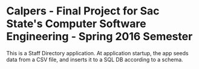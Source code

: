 # Calpers - Final Project for Sac State's Computer Software Engineering - Spring 2016 Semester
This is a Staff Directory application. At application startup, the app seeds data from a CSV file, and inserts it to a SQL DB according to a schema.
